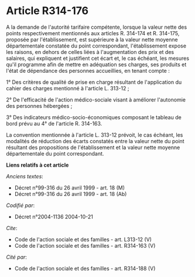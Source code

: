 # Article R314-176

A la demande de l'autorité tarifaire compétente, lorsque la valeur nette des points respectivement mentionnés aux articles R.
314-174 et R. 314-175, proposée par l'établissement, est supérieure à la valeur nette moyenne départementale constatée du
point correspondant, l'établissement expose les raisons, en dehors de celles liées à l'augmentation des prix et des salaires,
qui expliquent et justifient cet écart et, le cas échéant, les mesures qu'il programme afin de mettre en adéquation ses
charges, ses produits et l'état de dépendance des personnes accueillies, en tenant compte : 

1° Des critères de qualité de prise en charge résultant de l'application du cahier des charges mentionné à l'article L.
313-12 ; 

2° De l'efficacité de l'action médico-sociale visant à améliorer l'autonomie des personnes hébergées ; 

3° Des indicateurs médico-socio-économiques composant le tableau de bord prévu au 4° de l'article R. 314-163. 

La convention mentionnée à l'article L. 313-12 prévoit, le cas échéant, les modalités de réduction des écarts constatés entre
la valeur nette du point résultant des propositions de l'établissement et la valeur nette moyenne départementale du point
correspondant.

**Liens relatifs à cet article**

_Anciens textes_:

  - Décret n°99-316 du 26 avril 1999 - art. 18 (M)
  - Décret n°99-316 du 26 avril 1999 - art. 18 (Ab)

_Codifié par_:

  - Décret n°2004-1136 2004-10-21

_Cite_:

  - Code de l'action sociale et des familles - art. L313-12 (V)
  - Code de l'action sociale et des familles - art. R314-163 (V)

_Cité par_:

  - Code de l'action sociale et des familles - art. R314-188 (V)

